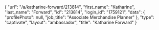 {
    "url": "\/a\/katharine-forward\/213814",
    "first_name": "Katharine",
    "last_name": "Forward",
    "id": "213814",
    "login_id": "1759121",
    "data": {
        "profilePhoto": null,
        "job_title": "Associate Merchandise Planner"
    },
    "type": "captivate",
    "layout": "ambassador",
    "title": "Katharine Forward"
}